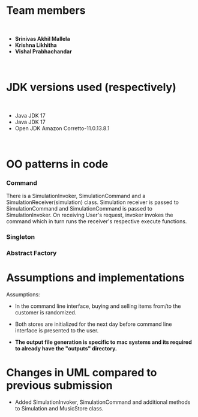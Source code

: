 # Team members
<br>

- **Srinivas Akhil Mallela**
- **Krishna Likhitha**
- **Vishal Prabhachandar**

<br>

# JDK versions used (respectively)
<br>

- Java JDK 17
- Java JDK 17
- Open JDK Amazon Corretto-11.0.13.8.1

 <br>

# OO patterns in code

### Command
There is a SimulationInvoker, SimulationCommand and a SimulationReceiver(simulation) class. Simulation receiver is passed to SimulationCommand and SimulationCommand is passed to SimulationInvoker. On receiving User's request, invoker invokes the command which in turn runs the receiver's respective execute functions.

### Singleton



### Abstract Factory


# Assumptions and implementations


Assumptions:
- In the command line interface, buying and selling items from/to the customer is randomized.
- Both stores are initialized for the next day before command line interface is presented to the user.

- **The output file generation is specific to mac systems and its required to already have the "outputs" directory.**


# Changes in UML compared to previous submission
- Added SimulationInvoker, SimulationCommand and additional methods to Simulation and MusicStore class.
